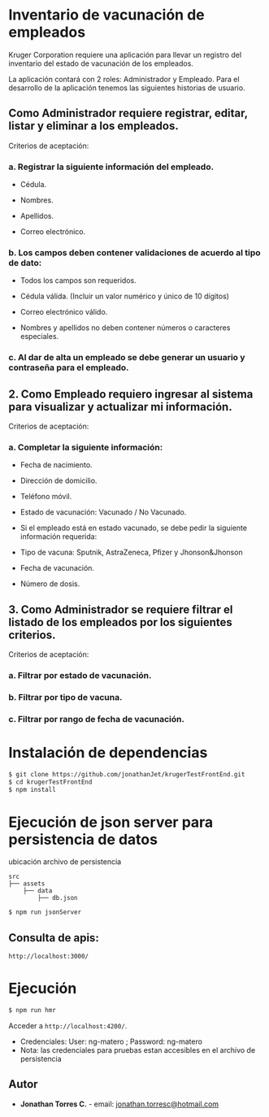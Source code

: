 # Inventario de vacunación de empleados

Kruger Corporation requiere una aplicación para llevar un registro del inventario del estado de
vacunación de los empleados.

La aplicación contará con 2 roles: Administrador y Empleado.
Para el desarrollo de la aplicación tenemos las siguientes historias de usuario.

## Como Administrador requiere registrar, editar, listar y eliminar a los empleados.

Criterios de aceptación:

### a. Registrar la siguiente información del empleado.

- Cédula.

- Nombres.

- Apellidos.

- Correo electrónico.

### b. Los campos deben contener validaciones de acuerdo al tipo de dato:

- Todos los campos son requeridos.

- Cédula válida. (Incluir un valor numérico y único de 10 dígitos)

- Correo electrónico válido.

- Nombres y apellidos no deben contener números o caracteres especiales.

### c. Al dar de alta un empleado se debe generar un usuario y contraseña para el empleado.

## 2. Como Empleado requiero ingresar al sistema para visualizar y actualizar mi información.

Criterios de aceptación:

### a. Completar la siguiente información:

- Fecha de nacimiento.

- Dirección de domicilio.

- Teléfono móvil.

- Estado de vacunación: Vacunado / No Vacunado.

- Si el empleado está en estado vacunado, se debe pedir la siguiente información
  requerida:

- Tipo de vacuna: Sputnik, AstraZeneca, Pfizer y Jhonson&Jhonson

- Fecha de vacunación.

- Número de dosis.

## 3. Como Administrador se requiere filtrar el listado de los empleados por los siguientes criterios.

Criterios de aceptación:

### a. Filtrar por estado de vacunación.

### b. Filtrar por tipo de vacuna.

### c. Filtrar por rango de fecha de vacunación.

# Instalación de dependencias

```bash
$ git clone https://github.com/jonathanJet/krugerTestFrontEnd.git
$ cd krugerTestFrontEnd
$ npm install
```

# Ejecución de json server para persistencia de datos

ubicación archivo de persistencia

```text
src
├── assets
    ├── data
        ├── db.json
```

```bash
$ npm run jsonServer
```

## Consulta de apis:

`http://localhost:3000/`

# Ejecución

```bash
$ npm run hmr
```

Acceder a `http://localhost:4200/`.

- Credenciales: User: ng-matero ; Password: ng-matero
- Nota: las credenciales para pruebas estan accesibles en el archivo de persistencia

## Autor

- **Jonathan Torres C.** - email: jonathan.torresc@hotmail.com
